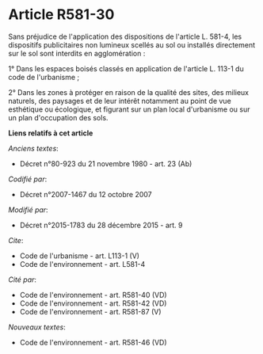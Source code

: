 # Article R581-30

Sans préjudice de l'application des dispositions de l'article L. 581-4, les dispositifs publicitaires non lumineux scellés au
sol ou installés directement sur le sol sont interdits en agglomération : 

1° Dans les espaces boisés classés en application de l'article L. 113-1 du code de l'urbanisme ; 

2° Dans les zones à protéger en raison de la qualité des sites, des milieux naturels, des paysages et de leur intérêt
notamment au point de vue esthétique ou écologique, et figurant sur un plan local d'urbanisme ou sur un plan d'occupation des
sols.

**Liens relatifs à cet article**

_Anciens textes_:

  - Décret n°80-923 du 21 novembre 1980 - art. 23 (Ab)

_Codifié par_:

  - Décret n°2007-1467 du 12 octobre 2007

_Modifié par_:

  - Décret n°2015-1783 du 28 décembre 2015 - art. 9

_Cite_:

  - Code de l'urbanisme - art. L113-1 (V)
  - Code de l'environnement - art. L581-4

_Cité par_:

  - Code de l'environnement - art. R581-40 (VD)
  - Code de l'environnement - art. R581-42 (VD)
  - Code de l'environnement - art. R581-87 (V)

_Nouveaux textes_:

  - Code de l'environnement - art. R581-46 (VD)
